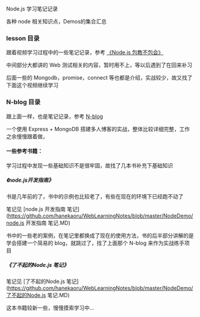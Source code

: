 Node.js 学习笔记记录

各种 node 相关知识点，Demos的集合汇总

### lesson 目录

跟着视频学习过程中的一些笔记记录，参考 [《Node.js 包教不包会》](https://github.com/hanekaoru/node-lessons)

中间部分大都讲的 Web 测试相关的内容，暂时用不上，等以后遇到了在回来补习

后面一些的 Mongodb，promise，connect 等也都是介绍，实战较少，故又找了下面这个视频继续学习

### N-blog 目录

跟上面一样，也是笔记记录，参考 [N-blog](https://github.com/nswbmw/N-blog)

一个使用 Express + MongoDB 搭建多人博客的实战，整体比较详细完整，工作之余慢慢跟着做，

#### 一些参考书籍：

学习过程中发现一些基础知识不是很牢固，故找了几本书补充下基础知识

##### 《node.js开发指南》

书是几年前的了，书中的示例也比较老了，有些在现在的环境下已经跑不动了

笔记见 [node.js 开发指南 笔记](https://github.com/hanekaoru/WebLearningNotes/blob/master/NodeDemo/node.js 开发指南 笔记.MD)

书中的一些老的案例，在笔记里都换成了现在的使用方法，书的后半部分讲解的是学会搭建一个简易的 blog，就跳过了，找了上面那个 N-blog 来作为实战练手项目

##### 《了不起的Node.js 笔记》

笔记见 [了不起的Node.js 笔记](https://github.com/hanekaoru/WebLearningNotes/blob/master/NodeDemo/了不起的Node.js 笔记.MD)

这本书籍较新一些，慢慢摸索学习中...
